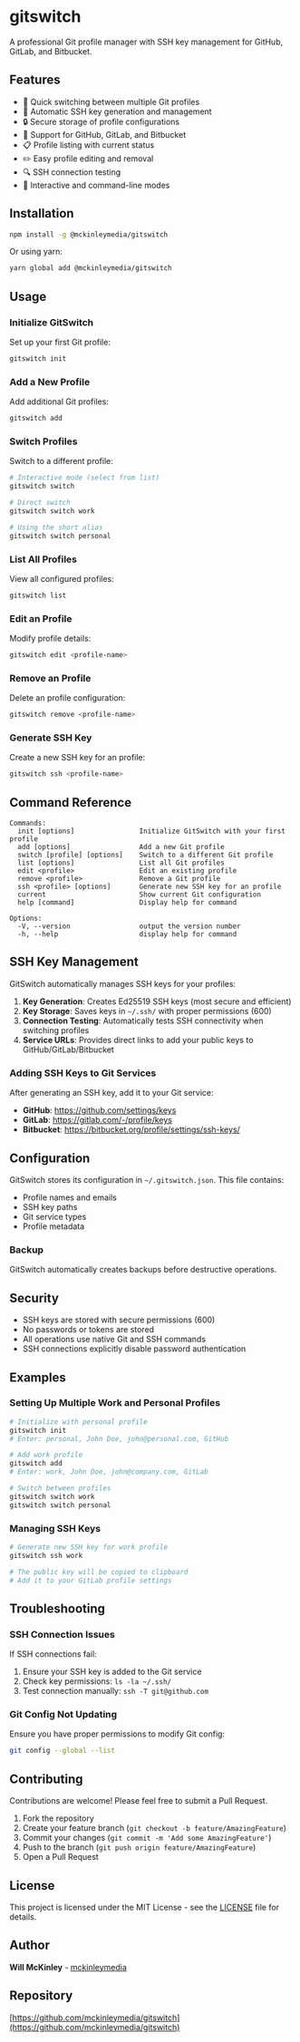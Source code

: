 # gitswitch

A professional Git profile manager with SSH key management for GitHub, GitLab, and Bitbucket.

## Features

- 🔄 Quick switching between multiple Git profiles
- 🔑 Automatic SSH key generation and management
- 🔒 Secure storage of profile configurations
- 🎯 Support for GitHub, GitLab, and Bitbucket
- 📋 Profile listing with current status
- ✏️ Easy profile editing and removal
- 🔍 SSH connection testing
- 📝 Interactive and command-line modes

## Installation

```bash
npm install -g @mckinleymedia/gitswitch
```

Or using yarn:

```bash
yarn global add @mckinleymedia/gitswitch
```

## Usage

### Initialize GitSwitch

Set up your first Git profile:

```bash
gitswitch init
```

### Add a New Profile

Add additional Git profiles:

```bash
gitswitch add
```

### Switch Profiles

Switch to a different profile:

```bash
# Interactive mode (select from list)
gitswitch switch

# Direct switch
gitswitch switch work

# Using the short alias
gitswitch switch personal
```

### List All Profiles

View all configured profiles:

```bash
gitswitch list
```

### Edit an Profile

Modify profile details:

```bash
gitswitch edit <profile-name>
```

### Remove an Profile

Delete an profile configuration:

```bash
gitswitch remove <profile-name>
```

### Generate SSH Key

Create a new SSH key for an profile:

```bash
gitswitch ssh <profile-name>
```

## Command Reference

```
Commands:
  init [options]                Initialize GitSwitch with your first profile
  add [options]                 Add a new Git profile
  switch [profile] [options]    Switch to a different Git profile
  list [options]                List all Git profiles
  edit <profile>                Edit an existing profile
  remove <profile>              Remove a Git profile
  ssh <profile> [options]       Generate new SSH key for an profile
  current                       Show current Git configuration
  help [command]                Display help for command

Options:
  -V, --version                 output the version number
  -h, --help                    display help for command
```

## SSH Key Management

GitSwitch automatically manages SSH keys for your profiles:

1. **Key Generation**: Creates Ed25519 SSH keys (most secure and efficient)
2. **Key Storage**: Saves keys in `~/.ssh/` with proper permissions (600)
3. **Connection Testing**: Automatically tests SSH connectivity when switching profiles
4. **Service URLs**: Provides direct links to add your public keys to GitHub/GitLab/Bitbucket

### Adding SSH Keys to Git Services

After generating an SSH key, add it to your Git service:

- **GitHub**: https://github.com/settings/keys
- **GitLab**: https://gitlab.com/-/profile/keys
- **Bitbucket**: https://bitbucket.org/profile/settings/ssh-keys/

## Configuration

GitSwitch stores its configuration in `~/.gitswitch.json`. This file contains:

- Profile names and emails
- SSH key paths
- Git service types
- Profile metadata

### Backup

GitSwitch automatically creates backups before destructive operations.

## Security

- SSH keys are stored with secure permissions (600)
- No passwords or tokens are stored
- All operations use native Git and SSH commands
- SSH connections explicitly disable password authentication

## Examples

### Setting Up Multiple Work and Personal Profiles

```bash
# Initialize with personal profile
gitswitch init
# Enter: personal, John Doe, john@personal.com, GitHub

# Add work profile
gitswitch add
# Enter: work, John Doe, john@company.com, GitLab

# Switch between profiles
gitswitch switch work
gitswitch switch personal
```

### Managing SSH Keys

```bash
# Generate new SSH key for work profile
gitswitch ssh work

# The public key will be copied to clipboard
# Add it to your GitLab profile settings
```

## Troubleshooting

### SSH Connection Issues

If SSH connections fail:

1. Ensure your SSH key is added to the Git service
2. Check key permissions: `ls -la ~/.ssh/`
3. Test connection manually: `ssh -T git@github.com`

### Git Config Not Updating

Ensure you have proper permissions to modify Git config:

```bash
git config --global --list
```

## Contributing

Contributions are welcome! Please feel free to submit a Pull Request.

1. Fork the repository
2. Create your feature branch (`git checkout -b feature/AmazingFeature`)
3. Commit your changes (`git commit -m 'Add some AmazingFeature'`)
4. Push to the branch (`git push origin feature/AmazingFeature`)
5. Open a Pull Request

## License

This project is licensed under the MIT License - see the [LICENSE](LICENSE) file for details.

## Author

**Will McKinley** - [mckinleymedia](https://github.com/mckinleymedia)

## Repository

[https://github.com/mckinleymedia/gitswitch](https://github.com/mckinleymedia/gitswitch)